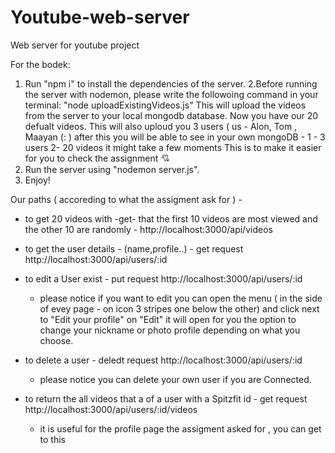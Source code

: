 # Youtube-web-server
Web server for youtube project

For the bodek:
1. Run "npm i" to install the dependencies of the server.
2.Before running the server with nodemon, please write the followoing command in your terminal:
"node uploadExistingVideos.js"
This will upload the videos from the server to your local mongodb database.
Now you have our 20 defualt videos.
This will also uploud you 3 users ( us - Alon, Tom , Maayan (: )
after this you will be able to see in your own mongoDB -
1 - 3 users
2-  20 videos
   it might take a few moments 
This is to make it easier for you to check the assignment 💘
3. Run the server using "nodemon server.js".
4. Enjoy!

Our paths ( accoreding to what the assigment ask for ) - 
* to get 20 videos with -get- that the first 10 videos are most viewed and the other 10 are randomly -
  http://localhost:3000/api/videos 

* to get the user details - (name,profile..) - get request
  http://localhost:3000/api/users/:id
  
* to edit a User exist - put request
  http://localhost:3000/api/users/:id

  - please notice if you want to edit you can open the menu ( in the side of evey page - on icon 3 stripes one below the other) and click next to "Edit your profile" on 
    "Edit" it will open for you the option to change your nickname or photo profile depending on what you choose.
    
 * to delete a user - deledt request
   http://localhost:3000/api/users/:id

   - please notice you can delete your own user if you are Connected.

 * to return the all videos that a of a user with a Spitzfit id - get request
   http://localhost:3000/api/users/:id/videos

   - it is useful for the profile page the assigment asked for , you can get to this 

  

